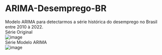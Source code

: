 # ARIMA-Desemprego-BR                                                                                                                                                      
Modelo ARIMA para detectarmos a série histórica do desemprego no Brasil entre 2010 à 2022.                                                                                
Série Original                                                                                                                                                            
![image](https://user-images.githubusercontent.com/94941961/176559659-6bd98f4c-3288-4a5c-9b36-5a7086ef873d.png)                                                            
Série Modelo ARIMA                                                                                                                                                        
![image](https://user-images.githubusercontent.com/94941961/176559604-b3ee8c21-2185-418f-ab36-0c71b1049e62.png)


